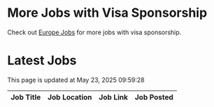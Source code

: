 # More Jobs with Visa Sponsorship

Check out [Europe Jobs](https://github.com/sureshparimi/europejobs#latest-jobs) for more jobs with visa sponsorship.

# Latest Jobs

This page is updated at May 23, 2025 09:59:28

| Job Title | Job Location | Job Link | Job Posted |
| --- | --- | --- | --- |
